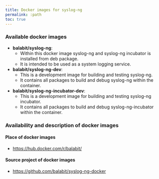 ```yaml
---
title: Docker images for syslog-ng
permalink: :path
toc: true
---
```


### Available docker images

* **balabit/syslog-ng**:
  * Within this docker image syslog-ng and syslog-ng incubator is installed from deb package.
  * It is intended to be used as a system logging service.
* **balabit/syslog-ng-dev**:
  * This is a development image for building and testing syslog-ng.
  * It contains all packages to build and debug syslog-ng within the container.
* **balabit/syslog-ng-incubator-dev**:
  * This is a development image for building and testing syslog-ng incubator.
  * It contains all packages to build and debug syslog-ng-incubator within the container.

### Availability and description of docker images

#### Place of docker images

* https://hub.docker.com/r/balabit/

#### Source project of docker images

* https://github.com/balabit/syslog-ng-docker
